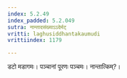```yaml
---
index: 5.2.49
index_padded: 5.2.049
sutra: नान्तादसंख्याऽऽदेर्मट्
vritti: laghusiddhantakaumudi
vrittiindex: 1179

---
```

डटो मडागमः। पञ्चानां पूरणः पञ्चमः। नान्तात्किम्?।